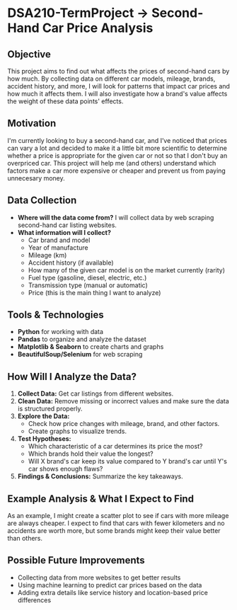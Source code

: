 # DSA210-TermProject -> Second-Hand Car Price Analysis  

##  Objective  
This project aims to find out what affects the prices of second-hand cars by how much. By collecting data on different car models, mileage, brands, accident history, and more, I will look for patterns that impact car prices and how much it affects them. I will also investigate how a brand's value affects the weight of these data points' effects.

##  Motivation  
I'm currently looking to buy a second-hand car, and I’ve noticed that prices can vary a lot and decided to make it a little bit more scientific to determine whether a price is appropriate for the given car or not so that I don't buy an overpriced car. This project will help me (and others) understand which factors make a car more expensive or cheaper and prevent us from paying unnecesary money.  

##  Data Collection  
- **Where will the data come from?** I will collect data by web scraping second-hand car listing websites.  
- **What information will I collect?**  
  - Car brand and model  
  - Year of manufacture  
  - Mileage (km)  
  - Accident history (if available)  
  - How many of the given car model is on the market currently (rarity) 
  - Fuel type (gasoline, diesel, electric, etc.)  
  - Transmission type (manual or automatic)  
  - Price (this is the main thing I want to analyze)  

##  Tools & Technologies  
- **Python** for working with data  
- **Pandas** to organize and analyze the dataset  
- **Matplotlib & Seaborn** to create charts and graphs  
- **BeautifulSoup/Selenium** for web scraping  

##  How Will I Analyze the Data?  
1. **Collect Data:** Get car listings from different websites.  
2. **Clean Data:** Remove missing or incorrect values and make sure the data is structured properly.  
3. **Explore the Data:**  
   - Check how price changes with mileage, brand, and other factors.  
   - Create graphs to visualize trends.  
4. **Test Hypotheses:**  
   - Which characteristic of a car determines its price the most?
   - Which brands hold their value the longest?
   - Will X brand's car keep its value compared to Y brand's car until Y's car shows enough flaws?
5. **Findings & Conclusions:** Summarize the key takeaways.  

##  Example Analysis & What I Expect to Find  
As an example, I might create a scatter plot to see if cars with more mileage are always cheaper. 
I expect to find that cars with fewer kilometers and no accidents are worth more, but some brands might keep their value better than others.  

## Possible Future Improvements  
- Collecting data from more websites to get better results  
- Using machine learning to predict car prices based on the data  
- Adding extra details like service history and location-based price differences  

